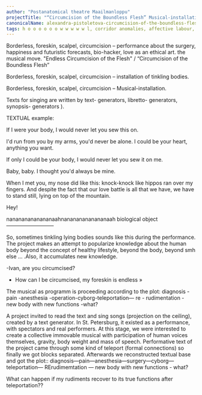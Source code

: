 ```yaml
---
author: "Postanatomical theatre Maailmanloppu"
projectTitle: "“Circumcision of the Boundless Flesh” Musical-installation"
canonicalName: alexandra-pistoletova-circumcision-of-the-boundless-flesh
tags: h o o o o o o w w w w w l, corridor anomalies, affective labour, desire, intimate interfaces, mother-machine, practices of ourselves, dispersed collectivity, extensions, terror of relationship
---
```

Borderless, foreskin, scalpel, circumcision – performance about the surgery, happiness and futuristic forecasts, bio-hacker, love as an ethical art. the musical move. "Endless Circumcision of the Flesh" / “Circumcision of the Boundless Flesh”

Borderless, foreskin, scalpel, circumcision – installation of tinkling bodies.

Borderless, foreskin, scalpel, circumcision – Musical-installation.

Texts for singing are written by text- generators, libretto- generators, synopsis- generators ).

TEXTUAL example:

If I were your body, I would never let you sew this on.

I'd run from you by my arms, you'd never be alone. I could be your heart, anything you want.

If only I could be your body, I would never let you sew it on me.

Baby, baby. I thought you'd always be mine.

When I met you, my nose did like this: knock-knock like hippos ran over my fingers. And despite the fact that our love battle is all that we have, we have to stand still, lying on top of the mountain.

Hey!

nanananananananaahnanananananananaah biological object —————————

So, sometimes tinkling lying bodies sounds like this during the performance. The project makes an attempt to popularize knowledge about the human body beyond the concept of healthy lifestyle, beyond the body, beyond smh else ... .Also, it accumulates new knowledge.

-Ivan, are you circumcised?

- How can I be circumcised, my foreskin is endless »

The musical as programm is proceeding according to the plot: diagnosis -pain -anesthesia -operation-cyborg-teleportation— re - rudimentation - new body with new functions -what?

A project invited to read the text and sing songs (projection on the ceiling), created by a text generator. In St. Petersburg, it existed as a performance, with spectators and real performers. At this stage, we were interested to create a collective immovable musical with participation of human voices themselves, gravity, body weight and mass of speech. Performative text of the project came through some kind of teleport (formal connections) so finally we got blocks separated. Afterwards we reconstructed textual base and got the plot:: diagnosis—pain—anesthesia—surgery—cyborg— teleportation— RErudimemtation — new body with new functions - what?

What can happen if my rudiments recover to its true functions after teleportation??
